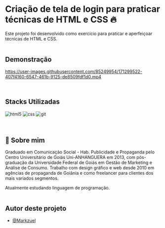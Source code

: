 
# Criação de tela de login para praticar técnicas de HTML e CSS 🔥

Este projeto foi desenvolvido como exercício para praticar e aperfeiçoar técnicas de HTML e CSS.
<br/><br/>

## Demonstração

https://user-images.githubusercontent.com/85249954/171299522-407f4160-6547-461b-9125-de8509fdf1d0.mp4


<br/>

## Stacks Utilizadas
<div style = "display: inline_block">
    <img align="center" alt="html5" src="https://img.shields.io/badge/HTML5-E34F26?style=for-the-badge&logo=html5&logoColor=white" />
    <img align="center" alt="css" src="https://img.shields.io/badge/CSS3-1572B6?style=for-the-badge&logo=css3&logoColor=white" />
    <img align="center" alt="git" src="https://img.shields.io/badge/GIT-E44C30?style=for-the-badge&logo=git&logoColor=white" />
</div><br/><br/>

## 🚀 Sobre mim
Graduado em Comunicação Social - Hab. Publicidade e Propaganda pelo Centro Universitário de Goiás Uni-ANHANGUERA em 2013, com pós-graduação da Universidade Federal de Goiás em Gestão de Marketing e Análise de Consumo.
Trabalho com design gráfico e web desde 2010 em agências de propaganda de Goiânia e como freelancer para clientes dos mais variados segmentos.

Atualmente estudando linguagem de programação.
<br/><br/>

## Autor deste projeto

- [@Markzuel](https://www.instagram.com/markzuel/)
